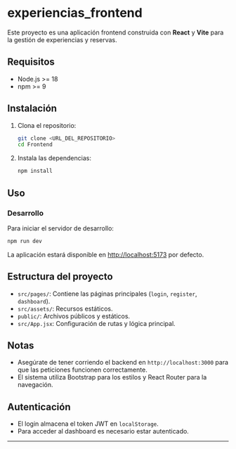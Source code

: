 # experiencias_frontend

Este proyecto es una aplicación frontend construida con **React** y **Vite** para la gestión de experiencias y reservas.

## Requisitos

- Node.js >= 18
- npm >= 9

## Instalación

1. Clona el repositorio:
   ```sh
   git clone <URL_DEL_REPOSITORIO>
   cd Frontend
   ```

2. Instala las dependencias:
   ```sh
   npm install
   ```

## Uso

### Desarrollo

Para iniciar el servidor de desarrollo:

```sh
npm run dev
```

La aplicación estará disponible en [http://localhost:5173](http://localhost:5173) por defecto.

## Estructura del proyecto

- `src/pages/`: Contiene las páginas principales (`login`, `register`, `dashboard`).
- `src/assets/`: Recursos estáticos.
- `public/`: Archivos públicos y estáticos.
- `src/App.jsx`: Configuración de rutas y lógica principal.

## Notas

- Asegúrate de tener corriendo el backend en `http://localhost:3000` para que las peticiones funcionen correctamente.
- El sistema utiliza Bootstrap para los estilos y React Router para la navegación.

## Autenticación

- El login almacena el token JWT en `localStorage`.
- Para acceder al dashboard es necesario estar autenticado.

---